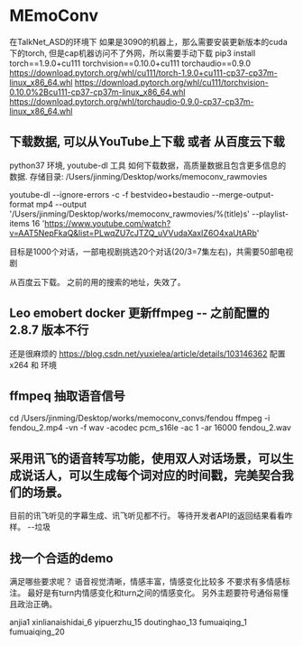 # MEmoConv
在TalkNet_ASD的环境下
如果是3090的机器上，那么需要安装更新版本的cuda下的torch, 但是cap机器访问不了外网，所以需要手动下载
pip3 install torch==1.9.0+cu111 torchvision==0.10.0+cu111 torchaudio==0.9.0
https://download.pytorch.org/whl/cu111/torch-1.9.0+cu111-cp37-cp37m-linux_x86_64.whl
https://download.pytorch.org/whl/cu111/torchvision-0.10.0%2Bcu111-cp37-cp37m-linux_x86_64.whl
https://download.pytorch.org/whl/torchaudio-0.9.0-cp37-cp37m-linux_x86_64.whl


## 下载数据, 可以从YouTube上下载 或者 从百度云下载
python37 环境, youtube-dl 工具
如何下载数据，高质量数据且包含更多信息的数据.
存储目录:
/Users/jinming/Desktop/works/memoconv_rawmovies

youtube-dl --ignore-errors -c -f bestvideo+bestaudio --merge-output-format mp4 --output '/Users/jinming/Desktop/works/memoconv_rawmovies/%(title)s' --playlist-items 16 'https://www.youtube.com/watch?v=AAT5NepFkaQ&list=PLwqZU7cJTZQ_uVVudaXaxIZ6O4xaUtARb'

目标是1000个对话，一部电视剧挑选20个对话(20/3=7集左右)，共需要50部电视剧

从百度云下载。 之前的用的搜索的地址，失效了。

## Leo emobert docker 更新ffmpeg -- 之前配置的 2.8.7 版本不行
还是很麻烦的
https://blog.csdn.net/yuxielea/article/details/103146362
配置 x264 和 环境

## ffmpeq 抽取语音信号
cd /Users/jinming/Desktop/works/memoconv_convs/fendou
ffmpeg -i fendou_2.mp4 -vn -f wav -acodec pcm_s16le -ac 1 -ar 16000 fendou_2.wav

## 采用讯飞的语音转写功能，使用双人对话场景，可以生成说话人，可以生成每个词对应的时间戳，完美契合我们的场景。
目前的讯飞听见的字幕生成、讯飞听见都不行。
等待开发者API的返回结果看看咋样。 --垃圾


##  找一个合适的demo
满足哪些要求呢？ 
语音视觉清晰，情感丰富，情感变化比较多 不要求有多情感标注。
最好是有turn内情感变化和turn之间的情感变化。 另外主题要符号通俗易懂且政治正确。

anjia1
xinlianaishidai_6
yipuerzhu_15
doutinghao_13
fumuaiqing_1
fumuaiqing_20